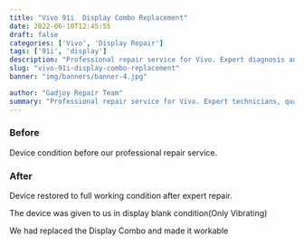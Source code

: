 ```yaml
---
title: "Vivo 91i  Display Combo Replacement"
date: 2022-06-10T12:45:55
draft: false
categories: ['Vivo', 'Display Repair']
tags: ['91i', 'display']
description: "Professional repair service for Vivo. Expert diagnosis and quality repairs in Bangalore."
slug: "vivo-91i-display-combo-replacement"
banner: "img/banners/banner-4.jpg"

author: "Gadjoy Repair Team"
summary: "Professional repair service for Vivo. Expert technicians, quality parts, warranty included."
---
```


### Before

Device condition before our professional repair service.

### After

Device restored to full working condition after expert repair.

The device was given to us in display blank condition(Only Vibrating)

We had replaced the Display Combo and made it workable